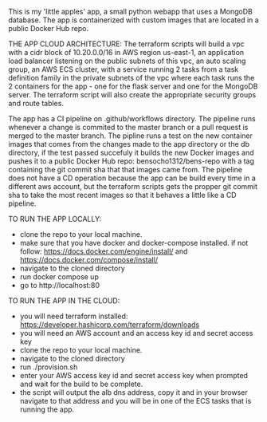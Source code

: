 This is my 'little apples' app, a small python webapp that uses a MongoDB database. 
The app is containerized with custom images that are located in a public Docker Hub repo.

THE APP CLOUD ARCHITECTURE:
  The terraform scripts will build a vpc with a cidr block of 10.20.0.0/16 in AWS region us-east-1, an application load balancer listening on the public subnets of this 
  vpc,  an auto scaling group, an AWS ECS cluster, with a service running 2 tasks from a task definition family in the private subnets of the vpc where each task runs the 2 
  containers for the app - one for the flask server and one for the MongoDB server. The terraform script will also create the appropriate security groups and route tables.

The app has a CI pipeline on .github/workflows directory. The pipeline runs whenever a change is commited to the master branch or a pull request is merged to the master branch. The pipline runs a test on the new container images that comes from the changes made to the app directory or the db directory, if the test passed succefuly it builds the new Docker images and pushes it to a public Docker Hub repo: bensocho1312/bens-repo with a tag containing the git commit sha that that images came from. The pipeline does not have a CD operation because the app can be build every time in a different aws account, but the terraform scripts gets the propper git commit sha to take the most recent images so that it behaves a little like a CD pipeline. 
  
TO RUN THE APP LOCALLY:
- clone the repo to your local machine.
- make sure that you have docker and docker-compose installed. if not follow: https://docs.docker.com/engine/install/ and https://docs.docker.com/compose/install/
- navigate to the cloned directory 
- run docker compose up
- go to http://localhost:80 

TO RUN THE APP IN THE CLOUD:
- you will need terraform installed: https://developer.hashicorp.com/terraform/downloads
- you will need an AWS account and an access key id and secret access key
- clone the repo to your local machine.
- navigate to the cloned directory 
- run ./provision.sh
- enter your AWS access key id and secret access key when prompted and wait for the build to be complete.
- the script will output the alb dns address, copy it and in your browser navigate to that address and you will be in one of the ECS tasks that is running the app.
